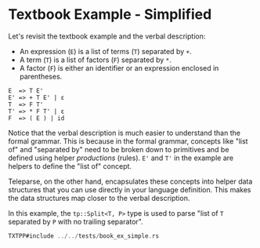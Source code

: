 # Textbook Example - Simplified

Let's revisit the textbook example and the verbal description:
- An expression (`E`) is a list of terms (`T`) separated by `+`.
- A term (`T`) is a list of factors (`F`) separated by `*`.
- A factor (`F`) is either an identifier or an expression enclosed in parentheses.
```text
E  => T E'
E' => + T E' | ε
T  => F T'
T' => * F T' | ε
F  => ( E ) | id
```
Notice that the verbal description is much easier to understand than the formal grammar.
This is because in the formal grammar, concepts like "list of" and "separated by"
need to be broken down to primitives and be defined using helper *productions* (rules).
`E'` and `T'` in the example are helpers to define the "list of" concept.

Teleparse, on the other hand, encapsulates these concepts into helper data structures
that you can use directly in your language definition. This makes the
data structures map closer to the verbal description.

In this example, the `tp::Split<T, P>` type is used to parse "list of `T` separated by `P` with no trailing separator".
```rust
TXTPP#include ../../tests/book_ex_simple.rs
```

